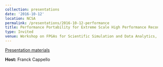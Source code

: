 ```yaml
---
collection: presentations
date: '2016-10-12'
location: NCSA
permalink: /presentations/2016-10-12-performance
title: Performance Portability for Extreme Scale High Performance Reconfigurable Computing
type: Invited
venue: Workshop on FPGAs for Scientific Simulation and Data Analytics, NCSA
---
```


[Presentation materials](http://www.ncsa.illinois.edu/Conferences/FPGA16)


**Host:** Franck Cappello